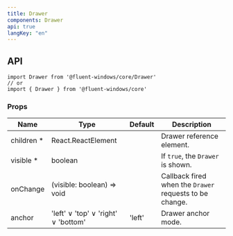 ```yaml
---
title: Drawer
components: Drawer
api: true
langKey: "en"
---
```


## API

```
import Drawer from '@fluent-windows/core/Drawer'
// or
import { Drawer } from '@fluent-windows/core'
```

### Props

| Name | Type | Default | Description |
| --- | --- | --- | --- |
| children&nbsp;* | React.ReactElement |  | Drawer reference element. |
| visible&nbsp;* | boolean |  | 	If `true`, the `Drawer` is shown. |
| onChange | (visible: boolean) => void |  | Callback fired when the `Drawer` requests to be change. |
| anchor | 'left' &or; 'top' &or; 'right' &or; 'bottom' | 'left' | Drawer anchor mode. |
